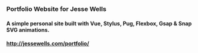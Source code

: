 ### Portfolio Website for Jesse Wells

#### A simple personal site built with Vue, Stylus, Pug, Flexbox, Gsap & Snap SVG animations.

#### http://jessewells.com/portfolio/
